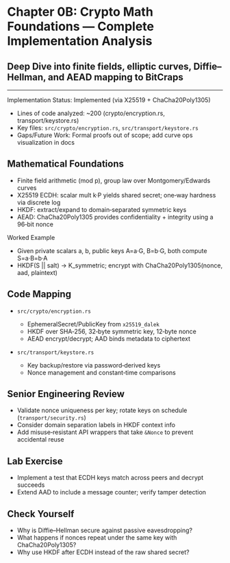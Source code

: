 # Chapter 0B: Crypto Math Foundations — Complete Implementation Analysis
## Deep Dive into finite fields, elliptic curves, Diffie–Hellman, and AEAD mapping to BitCraps

---

Implementation Status: Implemented (via X25519 + ChaCha20Poly1305)
- Lines of code analyzed: ~200 (crypto/encryption.rs, transport/keystore.rs)
- Key files: `src/crypto/encryption.rs`, `src/transport/keystore.rs`
- Gaps/Future Work: Formal proofs out of scope; add curve ops visualization in docs

## Mathematical Foundations

- Finite field arithmetic (mod p), group law over Montgomery/Edwards curves
- X25519 ECDH: scalar mult k·P yields shared secret; one‑way hardness via discrete log
- HKDF: extract/expand to domain‑separated symmetric keys
- AEAD: ChaCha20Poly1305 provides confidentiality + integrity using a 96‑bit nonce

Worked Example
- Given private scalars a, b, public keys A=a·G, B=b·G, both compute S=a·B=b·A
- HKDF(S || salt) → K_symmetric; encrypt with ChaCha20Poly1305(nonce, aad, plaintext)

## Code Mapping

- `src/crypto/encryption.rs`
  - EphemeralSecret/PublicKey from `x25519_dalek`
  - HKDF over SHA‑256, 32‑byte symmetric key, 12‑byte nonce
  - AEAD encrypt/decrypt; AAD binds metadata to ciphertext

- `src/transport/keystore.rs`
  - Key backup/restore via password‑derived keys
  - Nonce management and constant‑time comparisons

## Senior Engineering Review
- Validate nonce uniqueness per key; rotate keys on schedule (`transport/security.rs`)
- Consider domain separation labels in HKDF context info
- Add misuse‑resistant API wrappers that take `&Nonce` to prevent accidental reuse

## Lab Exercise
- Implement a test that ECDH keys match across peers and decrypt succeeds
- Extend AAD to include a message counter; verify tamper detection

## Check Yourself
- Why is Diffie–Hellman secure against passive eavesdropping?
- What happens if nonces repeat under the same key with ChaCha20Poly1305?
- Why use HKDF after ECDH instead of the raw shared secret?
